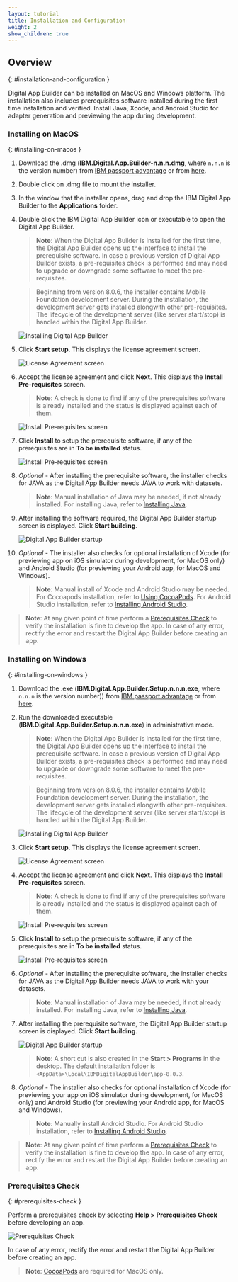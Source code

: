 ```yaml
---
layout: tutorial
title: Installation and Configuration
weight: 2
show_children: true
---
```

<!-- NLS_CHARSET=UTF-8 -->
## Overview
{: #installation-and-configuration }

Digital App Builder can be installed on MacOS and Windows platform. The installation also includes prerequisites software installed during the first time installation and verified. Install Java, Xcode, and Android Studio for adapter generation and previewing the app during development.

### Installing on MacOS
{: #installing-on-macos }

1. Download the .dmg (**IBM.Digital.App.Builder-n.n.n.dmg**, where `n.n.n` is the version number) from [IBM passport advantage](https://www.ibm.com/software/passportadvantage/) or from [here](https://github.com/MobileFirst-Platform-Developer-Center/Digital-App-Builder/releases).
2. Double click on .dmg file to mount the installer.
3. In the window that the installer opens, drag and drop the IBM Digital App Builder to the **Applications** folder.
4. Double click the IBM Digital App Builder icon or executable to open the Digital App Builder.
    >**Note**: When the Digital App Builder is installed for the first time, the Digital App Builder opens up the interface to install the prerequisite software. In case a previous version of Digital App Builder exists, a pre-requisites check is performed and may need to upgrade or downgrade some software to meet the pre-requisites.
    
    >Beginning from version 8.0.6, the installer contains Mobile Foundation development server. During the installation, the development server gets installed alongwith other pre-requisites. The lifecycle of the development server (like server start/stop) is handled within the Digital App Builder.
    
    ![Installing Digital App Builder](dab-install-startup.png)

5. Click **Start setup**. This displays the license agreement screen.

    ![License Agreement screen](dab-install-license.png)

6. Accept the license agreement and click **Next**. This displays the **Install Pre-requisites** screen.
    >**Note**: A check is done to find if any of the prerequisites software is already installed and the status is displayed against each of them.

    ![Install Pre-requisites screen](dab-install-prereq.png)

7. Click **Install** to setup the prerequisite software, if any of the prerequisites are in **To be installed** status.

    ![Install Pre-requisites screen](dab-install-prereq-tobeinstalled.png)

8. *Optional* - After installing the prerequisite software, the installer checks for JAVA as the Digital App Builder needs JAVA to work with datasets. 
    >**Note**: Manual installation of Java may be needed, if not already installed. For installing Java, refer to [Installing Java](https://www.java.com/en/download/help/download_options.xml).

9. After installing the software required, the Digital App Builder startup screen is displayed. Click **Start building**.

    ![Digital App Builder startup](dab-install-startup-screen.png)

10. *Optional* - The installer also checks for optional installation of Xcode (for previewing app on iOS simulator during development, for MacOS only) and Android Studio (for previewing your Android app, for MacOS and Windows).
    >**Note**: Manual install of Xcode and Android Studio may be needed. For Cocoapods installation, refer to [Using CocoaPods](https://guides.cocoapods.org/using/using-cocoapods). For Android Studio installation, refer to [Installing Android Studio](https://developer.android.com/studio/). 

>**Note**: At any given point of time perform a [Prerequisites Check](#prerequisites-check) to verify the installation is fine to develop the app. In case of any error, rectify the error and restart the Digital App Builder before creating an app.

### Installing on Windows
{: #installing-on-windows }

1. Download the .exe (**IBM.Digital.App.Builder.Setup.n.n.n.exe**, where `n.n.n` is the version number)) from [IBM passport advantage](https://www.ibm.com/software/passportadvantage/) or from [here](https://github.com/MobileFirst-Platform-Developer-Center/Digital-App-Builder/releases).
2. Run the downloaded executable (**IBM.Digital.App.Builder.Setup.n.n.n.exe**) in administrative mode.
    >**Note**: When the Digital App Builder is installed for the first time, the Digital App Builder opens up the interface to install the prerequisite software. In case a previous version of Digital App Builder exists, a pre-requisites check is performed and may need to upgrade or downgrade some software to meet the pre-requisites.
    
    >Beginning from version 8.0.6, the installer contains Mobile Foundation development server. During the installation, the development server gets installed alongwith other pre-requisites. The lifecycle of the development server (like server start/stop) is handled within the Digital App Builder.

    ![Installing Digital App Builder](dab-install-startup.png)

3. Click **Start setup**. This displays the license agreement screen.

    ![License Agreement screen](dab-install-license.png)

4. Accept the license agreement and click **Next**. This displays the **Install Pre-requisites** screen.
    >**Note**: A check is done to find if any of the prerequisites software is already installed and the status is displayed against each of them.

    ![Install Pre-requisites screen](dab-install-prereq.png)

5. Click **Install** to setup the prerequisite software, if any of the prerequisites are in **To be installed** status.

    ![Install Pre-requisites screen](dab-install-prereq-tobeinstalled.png)

6. *Optional* - After installing the prerequisite software, the installer checks for JAVA as the Digital App Builder needs JAVA to work with your datasets. 
    >**Note**: Manual installation of Java may be needed, if not already installed. For installing Java, refer to [Installing Java](https://www.java.com/en/download/help/download_options.xml).

7. After installing the prerequisite software, the Digital App Builder startup screen is displayed. Click **Start building**.

    ![Digital App Builder startup](dab-install-startup-screen.png)

    >**Note**: A short cut is also created in the **Start > Programs** in the desktop. The default installation folder is `<AppData>\Local\IBMDigitalAppBuilder\app-8.0.3`.

8. *Optional* - The installer also checks for optional installation of Xcode (for previewing your app on iOS simulator during development, for MacOS only) and Android Studio (for previewing your Android app, for MacOS and Windows).
    >**Note**: Manually install Android Studio. For Android Studio installation, refer to [Installing Android Studio](https://developer.android.com/studio/). 

>**Note**: At any given point of time perform a [Prerequisites Check](#prerequisites-check) to verify the installation is fine to develop the app. In case of any error, rectify the error and restart the Digital App Builder before creating an app.

### Prerequisites Check
{: #prerequisites-check }

Perform a prerequisites check by selecting **Help > Prerequisites Check** before developing an app.

![Prerequisites Check](dab-prerequsites-check.png)

In case of any error, rectify the error and restart the Digital App Builder before creating an app.

>**Note**: [CocoaPods](https://guides.cocoapods.org/using/using-cocoapods) are required for MacOS only.
